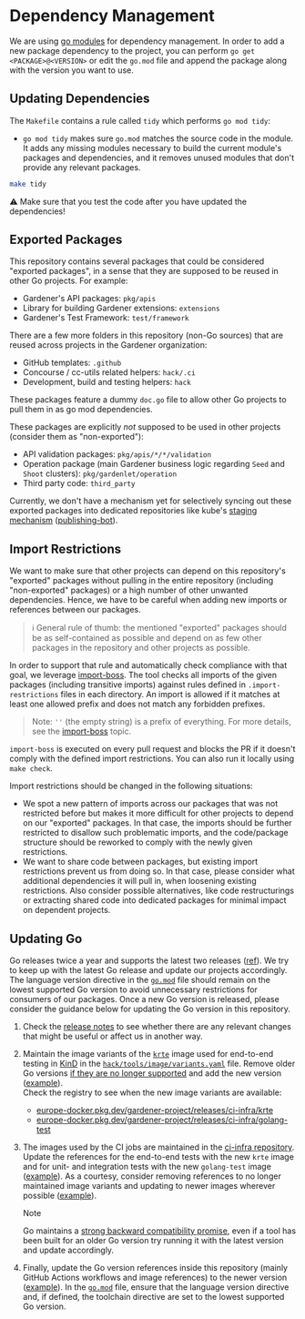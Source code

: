 # Dependency Management

We are using [go modules](https://github.com/golang/go/wiki/Modules) for dependency management.
In order to add a new package dependency to the project, you can perform `go get <PACKAGE>@<VERSION>` or edit the `go.mod` file and append the package along with the version you want to use.

## Updating Dependencies

The `Makefile` contains a rule called `tidy` which performs `go mod tidy`:

- `go mod tidy` makes sure `go.mod` matches the source code in the module. It adds any missing modules necessary to build the current module's packages and dependencies, and it removes unused modules that don't provide any relevant packages.

```bash
make tidy
```

:warning: Make sure that you test the code after you have updated the dependencies!

## Exported Packages

This repository contains several packages that could be considered "exported packages", in a sense that they are supposed to be reused in other Go projects.
For example:

- Gardener's API packages: `pkg/apis`
- Library for building Gardener extensions: `extensions`
- Gardener's Test Framework: `test/framework`

There are a few more folders in this repository (non-Go sources) that are reused across projects in the Gardener organization:

- GitHub templates: `.github`
- Concourse / cc-utils related helpers: `hack/.ci`
- Development, build and testing helpers: `hack`

These packages feature a dummy `doc.go` file to allow other Go projects to pull them in as go mod dependencies.

These packages are explicitly *not* supposed to be used in other projects (consider them as "non-exported"):

- API validation packages: `pkg/apis/*/*/validation`
- Operation package (main Gardener business logic regarding `Seed` and `Shoot` clusters): `pkg/gardenlet/operation`
- Third party code: `third_party`

Currently, we don't have a mechanism yet for selectively syncing out these exported packages into dedicated repositories like kube's [staging mechanism](https://github.com/kubernetes/kubernetes/tree/master/staging) ([publishing-bot](https://github.com/kubernetes/publishing-bot)).

## Import Restrictions

We want to make sure that other projects can depend on this repository's "exported" packages without pulling in the entire repository (including "non-exported" packages) or a high number of other unwanted dependencies.
Hence, we have to be careful when adding new imports or references between our packages.

> ℹ️ General rule of thumb: the mentioned "exported" packages should be as self-contained as possible and depend on as few other packages in the repository and other projects as possible.

In order to support that rule and automatically check compliance with that goal, we leverage [import-boss](https://github.com/kubernetes/kubernetes/blob/master/cmd/import-boss).
The tool checks all imports of the given packages (including transitive imports) against rules defined in `.import-restrictions` files in each directory.
An import is allowed if it matches at least one allowed prefix and does not match any forbidden prefixes.

> Note: `''` (the empty string) is a prefix of everything.
For more details, see the [import-boss](https://github.com/kubernetes/kubernetes/blob/master/cmd/import-boss/README.md) topic.

`import-boss` is executed on every pull request and blocks the PR if it doesn't comply with the defined import restrictions.
You can also run it locally using `make check`.

Import restrictions should be changed in the following situations:

- We spot a new pattern of imports across our packages that was not restricted before but makes it more difficult for other projects to depend on our "exported" packages.
  In that case, the imports should be further restricted to disallow such problematic imports, and the code/package structure should be reworked to comply with the newly given restrictions.
- We want to share code between packages, but existing import restrictions prevent us from doing so.
  In that case, please consider what additional dependencies it will pull in, when loosening existing restrictions.
  Also consider possible alternatives, like code restructurings or extracting shared code into dedicated packages for minimal impact on dependent projects.

## Updating Go

Go releases twice a year and supports the latest two releases ([ref](https://go.dev/s/release)).
We try to keep up with the latest Go release and update our projects accordingly.
The language version directive in the [`go.mod`](../../go.mod) file should remain on the lowest supported Go version to avoid unnecessary restrictions for consumers of our packages.
Once a new Go version is released, please consider the guidance below for updating the Go version in this repository.

1. Check the [release notes](https://go.dev/doc/devel/release) to see whether there are any relevant changes that might be useful or affect us in another way.

1. Maintain the image variants of the [`krte`](https://github.com/gardener/ci-infra/tree/master/images/krte) image used for end-to-end testing in [KinD](https://kind.sigs.k8s.io/) in the [`hack/tools/image/variants.yaml`](../../hack/tools/image/variants.yaml) file.
   Remove older Go versions [if they are no longer supported](https://endoflife.date/go) and add the new version ([example](https://github.com/gardener/gardener/pull/12770)).  
   Check the registry to see when the new image variants are available:
   * [europe-docker.pkg.dev/gardener-project/releases/ci-infra/krte](https://console.cloud.google.com/artifacts/docker/gardener-project/europe/releases/ci-infra%2Fkrte)
   * [europe-docker.pkg.dev/gardener-project/releases/ci-infra/golang-test](https://console.cloud.google.com/artifacts/docker/gardener-project/europe/releases/ci-infra%2Fgolang-test)

1. The images used by the CI jobs are maintained in the [ci-infra repository](https://github.com/gardener/ci-infra).
   Update the references for the end-to-end tests with the new `krte` image and for unit- and integration tests with the new `golang-test` image ([example](https://github.com/gardener/ci-infra/pull/4338)).
   As a courtesy, consider removing references to no longer maintained image variants and updating to newer images wherever possible ([example](https://github.com/gardener/ci-infra/pull/4352)).

   > [!NOTE]  
   > Go maintains a [strong backward compatibility promise](https://go.dev/blog/compat), even if a tool has been built for an older Go version try running it with the latest version and update accordingly.

1. Finally, update the Go version references inside this repository (mainly GitHub Actions workflows and image references) to the newer version ([example](https://github.com/gardener/gardener/pull/12753)).
   In the [`go.mod`](../../go.mod) file, ensure that the language version directive and, if defined, the toolchain directive are set to the lowest supported Go version.
